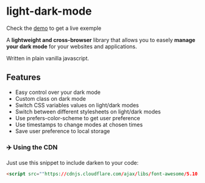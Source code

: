 # light-dark-mode
Check the [demo](https://milindpawar007.github.io/light-dark-mode/index.html) to get a live exemple

A **lightweight and cross-browser** library that allows you to easely **manage your dark mode** for your websites and applications. 

Written in plain vanilla javascript.

<!-- FEATURES -->
## Features

* Easy control over your dark mode
* Custom class on dark mode
* Switch CSS variables values on light/dark modes
* Switch between different stylesheets on light/dark modes
* Use prefers-color-scheme to get user preference
* Use timestamps to change modes at chosen times
* Save user preference to local storage

### ✈️ Using the CDN

Just use this snippet to include darken to your code:
```html
<script src=""https://cdnjs.cloudflare.com/ajax/libs/font-awesome/5.10.2/css/all.min.css"></script>

```

